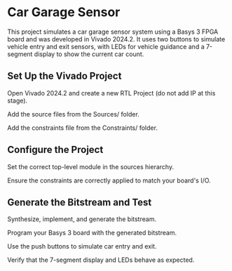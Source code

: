 # Car Garage Sensor
This project simulates a car garage sensor system using a Basys 3 FPGA board and was developed in Vivado 2024.2. It uses two buttons to simulate vehicle entry and exit sensors, with LEDs for vehicle guidance and a 7-segment display to show the current car count.

## Set Up the Vivado Project

Open Vivado 2024.2 and create a new RTL Project (do not add IP at this stage).

Add the source files from the Sources/ folder.

Add the constraints file from the Constraints/ folder.

## Configure the Project

Set the correct top-level module in the sources hierarchy.

Ensure the constraints are correctly applied to match your board's I/O.
## Generate the Bitstream and Test

Synthesize, implement, and generate the bitstream.

Program your Basys 3 board with the generated bitstream.

Use the push buttons to simulate car entry and exit.

Verify that the 7-segment display and LEDs behave as expected.
